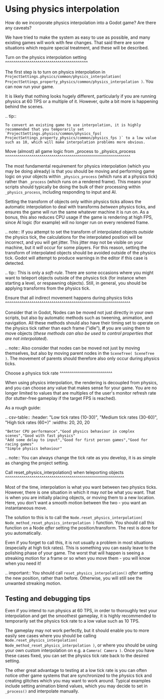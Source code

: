 

Using physics interpolation
===========================
How do we incorporate physics interpolation into a Godot game? Are there any caveats?

We have tried to make the system as easy to use as possible, and many existing games will work with few changes. That said there are some situations which require special treatment, and these will be described.

Turn on the physics interpolation setting
^^^^^^^^^^^^^^^^^^^^^^^^^^^^^^^^^^^^^^^^^

The first step is to turn on physics interpolation in `ProjectSettings.physics/common/physics_interpolation( ProjectSettings_property_physics/common/physics_interpolation )`. You can now run your game.

It is likely that nothing looks hugely different, particularly if you are running physics at 60 TPS or a multiple of it. However, quite a bit more is happening behind the scenes.

.. tip::

	To convert an existing game to use interpolation, it is highly recommended that you temporarily set `ProjectSettings.physics/common/physics_fps( ProjectSettings_property_physics/common/physics_fps )` to a low value such as 10, which will make interpolation problems more obvious.

Move (almost) all game logic from _process to _physics_process
^^^^^^^^^^^^^^^^^^^^^^^^^^^^^^^^^^^^^^^^^^^^^^^^^^^^^^^^^^^^^^

The most fundamental requirement for physics interpolation (which you may be doing already) is that you should be moving and performing game logic on your objects within `_physics_process` (which runs at a physics tick) rather than `_process` (which runs on a rendered frame). This means your scripts should typically be doing the bulk of their processing within `_physics_process`, including responding to input and AI.

Setting the transform of objects only within physics ticks allows the automatic interpolation to deal with transforms *between* physics ticks, and ensures the game will run the same whatever machine it is run on. As a bonus, this also reduces CPU usage if the game is rendering at high FPS, since AI logic (for example) will no longer run on every rendered frame.

.. note:: If you attempt to set the transform of interpolated objects *outside* the physics tick, the calculations for the interpolated position will be incorrect, and you will get jitter. This jitter may not be visible on your machine, but it *will* occur for some players. For this reason, setting the transform of interpolated objects should be avoided outside of the physics tick. Godot will attempt to produce warnings in the editor if this case is detected.

.. tip:: This is only a *soft-rule*. There are some occasions where you might want to teleport objects outside of the physics tick (for instance when starting a level, or respawning objects). Still, in general, you should be applying transforms from the physics tick.


Ensure that all indirect movement happens during physics ticks
^^^^^^^^^^^^^^^^^^^^^^^^^^^^^^^^^^^^^^^^^^^^^^^^^^^^^^^^^^^^^^

Consider that in Godot, Nodes can be moved not just directly in your own scripts, but also by automatic methods such as tweening, animation, and navigation. All these methods should also have their timing set to operate on the physics tick rather than each frame ("idle"), **if** you are using them to move objects (*these methods can also be used to control properties that are not interpolated*).

.. note:: Also consider that nodes can be moved not just by moving themselves, but also by moving parent nodes in the `SceneTree( SceneTree )`. The movement of parents should therefore also only occur during physics ticks.

Choose a physics tick rate
^^^^^^^^^^^^^^^^^^^^^^^^^^

When using physics interpolation, the rendering is decoupled from physics, and you can choose any value that makes sense for your game. You are no longer limited to values that are multiples of the user's monitor refresh rate (for stutter-free gameplay if the target FPS is reached).

As a rough guide:

.. csv-table::
    :header: "Low tick rates (10-30)", "Medium tick rates (30-60)", "High tick rates (60+)"
    :widths: 20, 20, 20
    
    "Better CPU performance","Good physics behaviour in complex scenes","Good with fast physics"
    "Add some delay to input","Good for first person games","Good for racing games"
    "Simple physics behaviour"

.. note:: You can always change the tick rate as you develop, it is as simple as changing the project setting.

Call reset_physics_interpolation() when teleporting objects
^^^^^^^^^^^^^^^^^^^^^^^^^^^^^^^^^^^^^^^^^^^^^^^^^^^^^^^^^^^

Most of the time, interpolation is what you want between two physics ticks. However, there is one situation in which it may *not* be what you want. That is when you are initially placing objects, or moving them to a new location. Here, you don't want a smooth motion between the two - you want an instantaneous move.

The solution to this is to call the `Node.reset_physics_interpolation( Node_method_reset_physics_interpolation )` function. You should call this function on a Node *after* setting the position/transform. The rest is done for you automatically.

Even if you forget to call this, it is not usually a problem in most situations (especially at high tick rates). This is something you can easily leave to the polishing phase of your game. The worst that will happen is seeing a streaking motion for a frame or so when you move them - you will know when you need it!

.. important:: You should call `reset_physics_interpolation()` *after* setting the new position, rather than before. Otherwise, you will still see the unwanted streaking motion.

Testing and debugging tips
--------------------------

Even if you intend to run physics at 60 TPS, in order to thoroughly test your interpolation and get the smoothest gameplay, it is highly recommended to temporarily set the physics tick rate to a low value such as 10 TPS.

The gameplay may not work perfectly, but it should enable you to more easily see cases where you should be calling `Node.reset_physics_interpolation( Node_method_reset_physics_interpolation )`, or where you should be using your own custom interpolation on e.g. a `Camera( Camera )`. Once you have these cases fixed, you can set the physics tick rate back to the desired setting.

The other great advantage to testing at a low tick rate is you can often notice other game systems that are synchronized to the physics tick and creating glitches which you may want to work around. Typical examples include setting animation blend values, which you may decide to set in `_process()` and interpolate manually.
